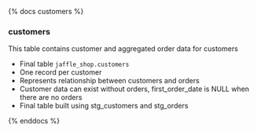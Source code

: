 {% docs customers %}

### customers

This table contains customer and aggregated order data for customers

- Final table `jaffle_shop.customers`
- One record per customer
- Represents relationship between customers and orders
- Customer data can exist without orders, first_order_date is NULL when there are no orders
- Final table built using stg_customers and stg_orders

{% enddocs %}